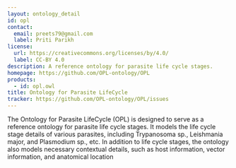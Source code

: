```yaml
---
layout: ontology_detail
id: opl
contact:
  email: preets79@gmail.com
  label: Priti Parikh
license:
  url: https://creativecommons.org/licenses/by/4.0/
  label: CC-BY 4.0
description: A reference ontology for parasite life cycle stages.
homepage: https://github.com/OPL-ontology/OPL
products:
  - id: opl.owl
title: Ontology for Parasite LifeCycle
tracker: https://github.com/OPL-ontology/OPL/issues
---
```


The Ontology for Parasite LifeCycle (OPL) is designed to serve as a reference ontology for parasite life cycle stages. It models the life cycle stage details of various parasites, including Trypanosoma sp., Leishmania major, and Plasmodium sp., etc. In addition to life cycle stages, the ontology also models necessary contextual details, such as host information, vector information, and anatomical location
